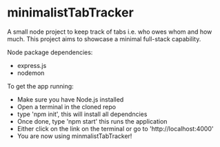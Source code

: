 # minimalistTabTracker
A small node project to keep track of tabs i.e. who owes whom and how much. This project aims to showcase a minimal full-stack capability.

Node package dependencies:
- express.js
- nodemon

To get the app running:
- Make sure you have Node.js installed
- Open a terminal in the cloned repo
- type 'npm init', this will install all dependncies
- Once done, type 'npm start' this runs the application
- Either click on the link on the terminal or go to 'http://localhost:4000'
- You are now using minmalistTabTracker!
